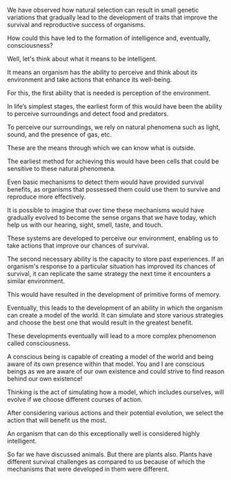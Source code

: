 We have observed how natural selection can result in small genetic variations that gradually lead to the development of traits that improve the survival and reproductive success of organisms.

How could this have led to the formation of intelligence and, eventually, consciousness?

Well, let's think about what it means to be intelligent.

It means an organism has the ability to perceive and think about its environment and take actions that enhance its well-being.

For this, the first ability that is needed is perception of the environment.

In life’s simplest stages, the earliest form of this would have been the ability to perceive surroundings and detect food and predators.

To perceive our surroundings, we rely on natural phenomena such as light, sound, and the presence of gas, etc.

These are the means through which we can know what is outside.

The earliest method for achieving this would have been cells that could be sensitive to these natural phenomena.

Even basic mechanisms to detect them would have provided survival benefits, as organisms that possessed them could use them to survive and reproduce more effectively.

It is possible to imagine that over time these mechanisms would have gradually evolved to become the sense organs that we have today, which help us with our hearing, sight, smell, taste, and touch.

These systems are developed to perceive our environment, enabling us to take actions that improve our chances of survival.

The second necessary ability is the capacity to store past experiences. If an organism's response to a particular situation has improved its chances of survival, it can replicate the same strategy the next time it encounters a similar environment.

This would have resulted in the development of primitive forms of memory.

Eventually, this leads to the development of an ability in which the organism can create a model of the world. It can simulate and store various strategies and choose the best one that would result in the greatest benefit.

These developments eventually will lead to a more complex phenomenon called consciousness. 

A conscious being is capable of creating a model of the world and being aware of its own presence within that model. You and I are conscious beings as we are aware of our own existence and could strive to find reason behind our own existence!

Thinking is the act of simulating how a model, which includes ourselves, will evolve if we choose different courses of action.

After considering various actions and their potential evolution, we select the action that will benefit us the most.

An organism that can do this exceptionally well is considered highly intelligent.

So far we have discussed animals. But there are plants also. Plants have different survival challenges as compared to us because of which the mechanisms that were developed in them were different.
